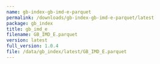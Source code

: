 ```yaml
---
name: gb-index-gb-imd-e-parquet
permalink: /downloads/gb-index-gb-imd-e-parquet/latest
package: gb_index
title: gb_imd_e
filename: GB_IMD_E.parquet
version: latest
full_version: 1.0.4
file: /data/gb_index/latest/GB_IMD_E.parquet
---
```

